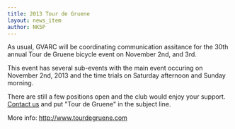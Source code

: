 ```yaml
---
title: 2013 Tour de Gruene
layout: news_item
author: NK5P
---
```


As usual, GVARC will be coordinating communication assitance for the 30th annual Tour de Gruene
bicycle event on November 2nd, and 3rd.  

This event has several sub-events with the main event occuring on November 2nd, 2013 and the time
trials on Saturday afternoon and Sunday morning.

There are still a few positions open and the club would enjoy your support. [Contact
us](http://gvarc.org/contact/) and put "Tour de Gruene" in the subject line.

More info: <http://www.tourdegruene.com>
